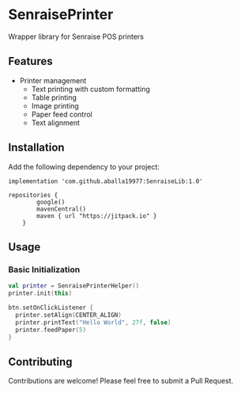 # SenraisePrinter

Wrapper library for Senraise POS printers

## Features

- Printer management
  - Text printing with custom formatting
  - Table printing
  - Image printing
  - Paper feed control
  - Text alignment

## Installation

Add the following dependency to your project:

```build.gradle(app)
implementation 'com.github.aballa19977:SenraiseLib:1.0'
```

```build.gradle(project)
repositories {
        google()
        mavenCentral()
        maven { url "https://jitpack.io" }
    }
```

## Usage

### Basic Initialization
```kotlin
val printer = SenraisePrinterHelper()
printer.init(this)

btn.setOnClickListener {
  printer.setAlign(CENTER_ALIGN)
  printer.printText("Hello World", 27f, false)
  printer.feedPaper(5)
}
```

## Contributing

Contributions are welcome! Please feel free to submit a Pull Request.

